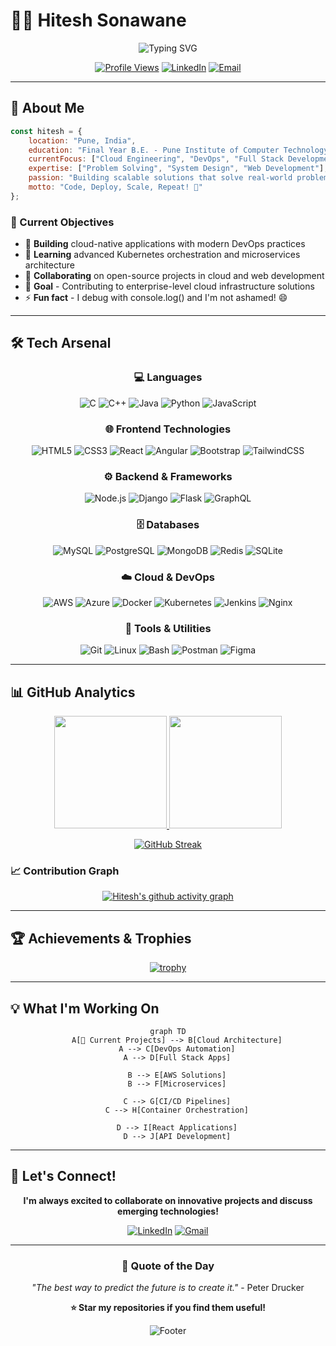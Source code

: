 # 👨‍💻 Hitesh Sonawane

<div align="center">

![Typing SVG](https://readme-typing-svg.herokuapp.com?font=Fira+Code&size=30&duration=3000&pause=1000&color=00D9FF&center=true&vCenter=true&width=600&height=100&lines=Full+Stack+Developer;Cloud+%26+DevOps+Engineer;Final+Year+Engineering+Student;Problem+Solver+%26+Tech+Enthusiast)

[![Profile Views](https://komarev.com/ghpvc/?username=hvshitesh&label=Profile%20views&color=0e75b6&style=for-the-badge)](https://github.com/hvshitesh)
[![LinkedIn](https://img.shields.io/badge/LinkedIn-Connect-blue?style=for-the-badge&logo=linkedin)](https://www.linkedin.com/in/hitesh-sonawane-0a3129257)
[![Email](https://img.shields.io/badge/Email-Contact-red?style=for-the-badge&logo=gmail)](mailto:hvshitesh29@gmail.com)

</div>

---

## 🚀 About Me

```javascript
const hitesh = {
    location: "Pune, India",
    education: "Final Year B.E. - Pune Institute of Computer Technology",
    currentFocus: ["Cloud Engineering", "DevOps", "Full Stack Development"],
    expertise: ["Problem Solving", "System Design", "Web Development"],
    passion: "Building scalable solutions that solve real-world problems",
    motto: "Code, Deploy, Scale, Repeat! 🔄"
};
```

### 🎯 Current Objectives
- 🔭 **Building** cloud-native applications with modern DevOps practices
- 🌱 **Learning** advanced Kubernetes orchestration and microservices architecture  
- 👯 **Collaborating** on open-source projects in cloud and web development
- 🥅 **Goal** - Contributing to enterprise-level cloud infrastructure solutions
- ⚡ **Fun fact** - I debug with console.log() and I'm not ashamed! 😄

---

## 🛠️ Tech Arsenal

<div align="center">

### 💻 Languages
![C](https://img.shields.io/badge/C-00599C?style=for-the-badge&logo=c&logoColor=white)
![C++](https://img.shields.io/badge/C++-00599C?style=for-the-badge&logo=c%2B%2B&logoColor=white)
![Java](https://img.shields.io/badge/Java-ED8B00?style=for-the-badge&logo=java&logoColor=white)
![Python](https://img.shields.io/badge/Python-3776AB?style=for-the-badge&logo=python&logoColor=white)
![JavaScript](https://img.shields.io/badge/JavaScript-F7DF1E?style=for-the-badge&logo=javascript&logoColor=black)

### 🌐 Frontend Technologies
![HTML5](https://img.shields.io/badge/HTML5-E34F26?style=for-the-badge&logo=html5&logoColor=white)
![CSS3](https://img.shields.io/badge/CSS3-1572B6?style=for-the-badge&logo=css3&logoColor=white)
![React](https://img.shields.io/badge/React-20232A?style=for-the-badge&logo=react&logoColor=61DAFB)
![Angular](https://img.shields.io/badge/Angular-DD0031?style=for-the-badge&logo=angular&logoColor=white)
![Bootstrap](https://img.shields.io/badge/Bootstrap-563D7C?style=for-the-badge&logo=bootstrap&logoColor=white)
![TailwindCSS](https://img.shields.io/badge/Tailwind_CSS-38B2AC?style=for-the-badge&logo=tailwind-css&logoColor=white)

### ⚙️ Backend & Frameworks
![Node.js](https://img.shields.io/badge/Node.js-43853D?style=for-the-badge&logo=node.js&logoColor=white)
![Django](https://img.shields.io/badge/Django-092E20?style=for-the-badge&logo=django&logoColor=white)
![Flask](https://img.shields.io/badge/Flask-000000?style=for-the-badge&logo=flask&logoColor=white)
![GraphQL](https://img.shields.io/badge/GraphQL-E10098?style=for-the-badge&logo=graphql&logoColor=white)

### 🗄️ Databases
![MySQL](https://img.shields.io/badge/MySQL-005C84?style=for-the-badge&logo=mysql&logoColor=white)
![PostgreSQL](https://img.shields.io/badge/PostgreSQL-316192?style=for-the-badge&logo=postgresql&logoColor=white)
![MongoDB](https://img.shields.io/badge/MongoDB-4EA94B?style=for-the-badge&logo=mongodb&logoColor=white)
![Redis](https://img.shields.io/badge/Redis-DC382D?style=for-the-badge&logo=redis&logoColor=white)
![SQLite](https://img.shields.io/badge/SQLite-07405E?style=for-the-badge&logo=sqlite&logoColor=white)

### ☁️ Cloud & DevOps
![AWS](https://img.shields.io/badge/AWS-FF9900?style=for-the-badge&logo=amazon-aws&logoColor=white)
![Azure](https://img.shields.io/badge/Microsoft_Azure-0089D0?style=for-the-badge&logo=microsoft-azure&logoColor=white)
![Docker](https://img.shields.io/badge/Docker-2496ED?style=for-the-badge&logo=docker&logoColor=white)
![Kubernetes](https://img.shields.io/badge/Kubernetes-326CE5?style=for-the-badge&logo=kubernetes&logoColor=white)
![Jenkins](https://img.shields.io/badge/Jenkins-D24939?style=for-the-badge&logo=jenkins&logoColor=white)
![Nginx](https://img.shields.io/badge/Nginx-009639?style=for-the-badge&logo=nginx&logoColor=white)

### 🔧 Tools & Utilities
![Git](https://img.shields.io/badge/Git-F05032?style=for-the-badge&logo=git&logoColor=white)
![Linux](https://img.shields.io/badge/Linux-FCC624?style=for-the-badge&logo=linux&logoColor=black)
![Bash](https://img.shields.io/badge/Bash-4EAA25?style=for-the-badge&logo=gnu-bash&logoColor=white)
![Postman](https://img.shields.io/badge/Postman-FF6C37?style=for-the-badge&logo=postman&logoColor=white)
![Figma](https://img.shields.io/badge/Figma-F24E1E?style=for-the-badge&logo=figma&logoColor=white)

</div>

---

## 📊 GitHub Analytics

<div align="center">

<a href="https://github.com/Hvshitesh">
  <img height="180em" src="https://github-readme-stats.vercel.app/api?username=Hvshitesh&show_icons=true&theme=tokyonight&include_all_commits=true&count_private=true"/>
  <img height="180em" src="https://github-readme-stats.vercel.app/api/top-langs/?username=Hvshitesh&layout=compact&langs_count=8&theme=tokyonight"/>
</a>

</div>

<div align="center">

[![GitHub Streak](https://github-readme-streak-stats.herokuapp.com/?user=Hvshitesh&theme=tokyonight)](https://github.com/Hvshitesh)

</div>

### 📈 Contribution Graph
<div align="center">

[![Hitesh's github activity graph](https://github-readme-activity-graph.vercel.app/graph?username=Hvshitesh&theme=tokyo-night)](https://github.com/Hvshitesh)

</div>

---

## 🏆 Achievements & Trophies

<div align="center">

[![trophy](https://github-profile-trophy.vercel.app/?username=Hvshitesh&theme=tokyonight&no-frame=true&row=1&column=7)](https://github.com/Hvshitesh)

</div>

---

## 💡 What I'm Working On

<div align="center">

```mermaid
graph TD
    A[🚀 Current Projects] --> B[Cloud Architecture]
    A --> C[DevOps Automation]
    A --> D[Full Stack Apps]
    
    B --> E[AWS Solutions]
    B --> F[Microservices]
    
    C --> G[CI/CD Pipelines]
    C --> H[Container Orchestration]
    
    D --> I[React Applications]
    D --> J[API Development]
```

</div>

---

## 🤝 Let's Connect!

<div align="center">

**I'm always excited to collaborate on innovative projects and discuss emerging technologies!**

[![LinkedIn](https://img.shields.io/badge/LinkedIn-0077B5?style=for-the-badge&logo=linkedin&logoColor=white)](https://www.linkedin.com/in/hitesh-sonawane-0a3129257)
[![Gmail](https://img.shields.io/badge/Gmail-D14836?style=for-the-badge&logo=gmail&logoColor=white)](mailto:hvshitesh29@gmail.com)

</div>

---

<div align="center">

### 💭 Quote of the Day
*"The best way to predict the future is to create it."* - Peter Drucker

**⭐ Star my repositories if you find them useful!**

![Footer](https://capsule-render.vercel.app/api?type=waving&color=gradient&height=100&section=footer)

</div>
